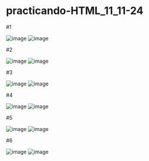 # practicando-HTML_11_11-24

#1

![image](https://github.com/user-attachments/assets/17d18a7f-e5b1-4aed-8786-e4cc33708513)
![image](https://github.com/user-attachments/assets/b0c2b417-b688-4485-81bb-501e1c698c80)

#2

![image](https://github.com/user-attachments/assets/cf98ef1c-b078-41a7-9be3-9f390e4114f4)
![image](https://github.com/user-attachments/assets/c36540b8-bf2e-4d36-a4dc-2e1b83513935)

#3

![image](https://github.com/user-attachments/assets/aca89ade-dd6c-4148-b54c-afe4ad42e859)
![image](https://github.com/user-attachments/assets/0a5cfc51-0bd7-4f91-af12-f5cf4608affb)


#4

![image](https://github.com/user-attachments/assets/7f3846fa-df0a-423d-81dc-08857d6f77b4)
![image](https://github.com/user-attachments/assets/0998ca4d-57f2-40cc-aca8-0cbe3aa9881b)


#5

![image](https://github.com/user-attachments/assets/ab075b4c-d7ba-439a-bc49-df9997e7dca4)
![image](https://github.com/user-attachments/assets/c3707355-dc46-4014-876b-e662db1ef64a)


#6

![image](https://github.com/user-attachments/assets/2b280d20-da37-4ad2-a26d-517e07f9b33d)
![image](https://github.com/user-attachments/assets/d6448b00-1895-4411-bd08-fbdf9cec7ed9)


